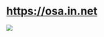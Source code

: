 # https://osa.in.net

![](https://codebuild.us-east-1.amazonaws.com/badges?uuid=eyJlbmNyeXB0ZWREYXRhIjoiK3NiQnZ4OGV4M3E0eHFBMzJLNFUxM2Frd09oNkxNK0xEQVl4NXEyblNSRlJFQiswYUxJTDlyME9NREVuc25SdFRaWlI5SUp3L3ptR1laSDVTL0ZoRUpjPSIsIml2UGFyYW1ldGVyU3BlYyI6IlhhWHpuYkZzWFd5QTNSSW4iLCJtYXRlcmlhbFNldFNlcmlhbCI6MX0%3D&branch=master)